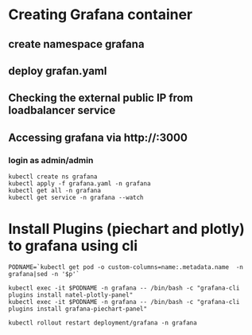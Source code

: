 # Creating Grafana container
## create namespace grafana
## deploy grafan.yaml
## Checking the external public IP from loadbalancer service
## Accessing grafana via http://<external ip>:3000
### login as admin/admin

```
kubectl create ns grafana
kubectl apply -f grafana.yaml -n grafana
kubectl get all -n grafana
kubectl get service -n grafana --watch

```

# Install Plugins (piechart and plotly) to grafana using cli
```
PODNAME=`kubectl get pod -o custom-columns=name:.metadata.name  -n grafana|sed -n '$p'`

kubectl exec -it $PODNAME -n grafana -- /bin/bash -c "grafana-cli plugins install natel-plotly-panel"
kubectl exec -it $PODNAME -n grafana -- /bin/bash -c "grafana-cli plugins install grafana-piechart-panel"

kubectl rollout restart deployment/grafana -n grafana
```
